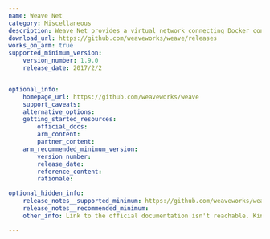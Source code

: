 ```yaml
---
name: Weave Net
category: Miscellaneous
description: Weave Net provides a virtual network connecting Docker containers across multiple hosts, enabling automatic discovery.
download_url: https://github.com/weaveworks/weave/releases
works_on_arm: true
supported_minimum_version:
    version_number: 1.9.0
    release_date: 2017/2/2


optional_info:
    homepage_url: https://github.com/weaveworks/weave
    support_caveats:
    alternative_options:
    getting_started_resources:
        official_docs:
        arm_content:
        partner_content:
    arm_recommended_minimum_version:
        version_number:
        release_date:
        reference_content:
        rationale:

optional_hidden_info:
    release_notes__supported_minimum: https://github.com/weaveworks/weave/releases/tag/v1.9.0
    release_notes__recommended_minimum:
    other_info: Link to the official documentation isn't reachable. Kindly consider [this](https://www.weave.works/docs/net/latest/install/installing-weave).

---
```

